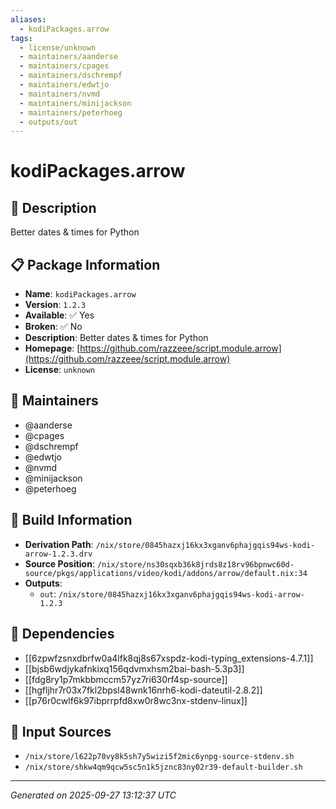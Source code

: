 ```yaml
---
aliases:
  - kodiPackages.arrow
tags:
  - license/unknown
  - maintainers/aanderse
  - maintainers/cpages
  - maintainers/dschrempf
  - maintainers/edwtjo
  - maintainers/nvmd
  - maintainers/minijackson
  - maintainers/peterhoeg
  - outputs/out
---
```


# kodiPackages.arrow

## 📝 Description

Better dates & times for Python

## 📋 Package Information

- **Name**: `kodiPackages.arrow`
- **Version**: `1.2.3`
- **Available**: ✅ Yes
- **Broken**: ✅ No
- **Description**: Better dates & times for Python
- **Homepage**: [https://github.com/razzeee/script.module.arrow](https://github.com/razzeee/script.module.arrow)
- **License**: `unknown`
## 👥 Maintainers

- @aanderse
- @cpages
- @dschrempf
- @edwtjo
- @nvmd
- @minijackson
- @peterhoeg


## 🔧 Build Information

- **Derivation Path**: `/nix/store/0845hazxj16kx3xganv6phajgqis94ws-kodi-arrow-1.2.3.drv`
- **Source Position**: `/nix/store/ns30sqxb36k8jrds8z18rv96bpnwc60d-source/pkgs/applications/video/kodi/addons/arrow/default.nix:34`
- **Outputs**:
  - `out`:  `/nix/store/0845hazxj16kx3xganv6phajgqis94ws-kodi-arrow-1.2.3`

## 🔗 Dependencies

- [[6zpwfzsnxdbrfw0a4lfk8qj8s67xspdz-kodi-typing_extensions-4.7.1]]
- [[bjsb6wdjykafnkixq156qdvmxhsm2bai-bash-5.3p3]]
- [[fdg8ry1p7mkbbmccm57yz7ri630rf4sp-source]]
- [[hgfljhr7r03x7fkl2bpsl48wnk16nrh6-kodi-dateutil-2.8.2]]
- [[p76r0cwlf6k97ibprrpfd8xw0r8wc3nx-stdenv-linux]]

## 📁 Input Sources

- `/nix/store/l622p70vy8k5sh7y5wizi5f2mic6ynpg-source-stdenv.sh`
- `/nix/store/shkw4qm9qcw5sc5n1k5jznc83ny02r39-default-builder.sh`

---
*Generated on 2025-09-27 13:12:37 UTC*
